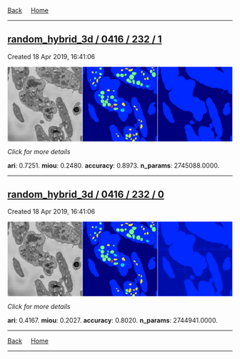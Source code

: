 
[Back](..)&nbsp;&nbsp;&nbsp;&nbsp;&nbsp;[Home](https://leapmanlab.github.io/snapshots)

---

<div class="summary"><a href="1"><h2>random_hybrid_3d / 0416 / 232 / 1</h2></a><p>Created 18 Apr 2019, 16:41:06
</p><a href="1"><img src="1/media/summary.png" align="center"></a><p>
<i>Click for more details</i>
</p></div>

**ari**: 0.7251. **miou**: 0.2480. **accuracy**: 0.8973. **n_params**: 2745088.0000. 

---

<div class="summary"><a href="0"><h2>random_hybrid_3d / 0416 / 232 / 0</h2></a><p>Created 18 Apr 2019, 16:41:06
</p><a href="0"><img src="0/media/summary.png" align="center"></a><p>
<i>Click for more details</i>
</p></div>

**ari**: 0.4167. **miou**: 0.2027. **accuracy**: 0.8020. **n_params**: 2744941.0000. 

---

[Back](..)&nbsp;&nbsp;&nbsp;&nbsp;&nbsp;[Home](https://leapmanlab.github.io/snapshots)

---